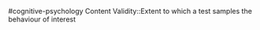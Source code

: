 #cognitive-psychology 
Content Validity::Extent to which a test samples the behaviour of interest
<!--SR:!2024-04-07,1,230-->
